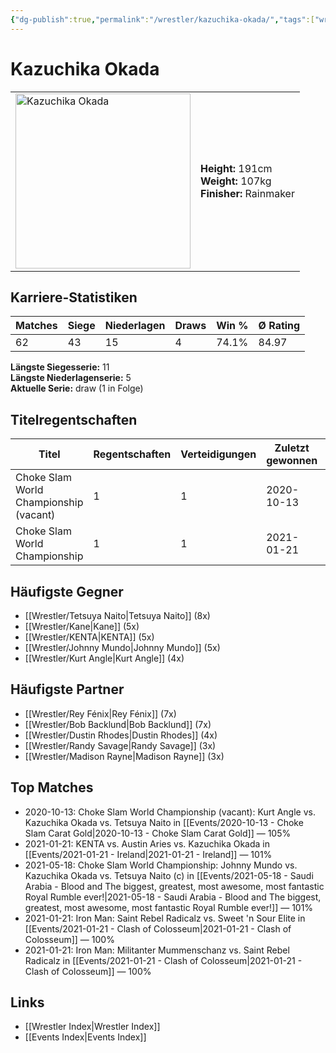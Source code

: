 ```yaml
---
{"dg-publish":true,"permalink":"/wrestler/kazuchika-okada/","tags":["wrestler"],"noteIcon":"","created":"2025-08-11T09:33:19.599+02:00"}
---
```



# Kazuchika Okada

<table>
<tr>
<td><img src="Kazuchika Okada.png" width="280" alt="Kazuchika Okada"></td>
<td>
<b>Height:</b> 191cm<br>
<b>Weight:</b> 107kg<br>
<b>Finisher:</b> Rainmaker<br>
</td>
</tr>
</table>

## Karriere-Statistiken

| Matches | Siege | Niederlagen | Draws | Win % | Ø Rating |
|---------|-------|-------------|-------|-------|-----------|
| 62 | 43 | 15 | 4 | 74.1% | 84.97 |

**Längste Siegesserie:** 11<br>**Längste Niederlagenserie:** 5<br>**Aktuelle Serie:** draw (1 in Folge)

## Titelregentschaften
| Titel | Regentschaften | Verteidigungen | Zuletzt gewonnen | Aktuell |
|-------|---------------|----------------|------------------|---------|
| Choke Slam World Championship (vacant) | 1 | 1 | 2020-10-13 |  |
| Choke Slam World Championship | 1 | 1 | 2021-01-21 |  |


## Häufigste Gegner
- [[Wrestler/Tetsuya Naito\|Tetsuya Naito]] (8x)
- [[Wrestler/Kane\|Kane]] (5x)
- [[Wrestler/KENTA\|KENTA]] (5x)
- [[Wrestler/Johnny Mundo\|Johnny Mundo]] (5x)
- [[Wrestler/Kurt Angle\|Kurt Angle]] (4x)

## Häufigste Partner
- [[Wrestler/Rey Fénix\|Rey Fénix]] (7x)
- [[Wrestler/Bob Backlund\|Bob Backlund]] (7x)
- [[Wrestler/Dustin Rhodes\|Dustin Rhodes]] (4x)
- [[Wrestler/Randy Savage\|Randy Savage]] (3x)
- [[Wrestler/Madison Rayne\|Madison Rayne]] (3x)

## Top Matches
- 2020-10-13: Choke Slam World Championship (vacant): Kurt Angle vs. Kazuchika Okada vs. Tetsuya Naito in [[Events/2020-10-13 - Choke Slam Carat Gold\|2020-10-13 - Choke Slam Carat Gold]] — 105%
- 2021-01-21: KENTA vs. Austin Aries vs. Kazuchika Okada in [[Events/2021-01-21 - Ireland\|2021-01-21 - Ireland]] — 101%
- 2021-05-18: Choke Slam World Championship: Johnny Mundo vs. Kazuchika Okada vs. Tetsuya Naito (c) in [[Events/2021-05-18 - Saudi Arabia - Blood and The biggest, greatest, most awesome, most fantastic Royal Rumble ever!\|2021-05-18 - Saudi Arabia - Blood and The biggest, greatest, most awesome, most fantastic Royal Rumble ever!]] — 101%
- 2021-01-21: Iron Man: Saint Rebel Radicalz vs. Sweet 'n Sour Elite in [[Events/2021-01-21 - Clash of Colosseum\|2021-01-21 - Clash of Colosseum]] — 100%
- 2021-01-21: Iron Man: Militanter Mummenschanz vs. Saint Rebel Radicalz in [[Events/2021-01-21 - Clash of Colosseum\|2021-01-21 - Clash of Colosseum]] — 100%

## Links
- [[Wrestler Index\|Wrestler Index]]
- [[Events Index\|Events Index]]
